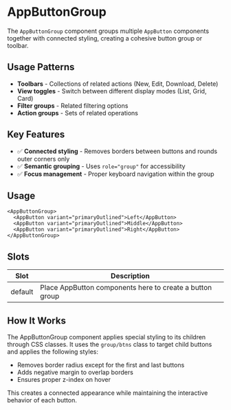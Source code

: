 # AppButtonGroup

The `AppButtonGroup` component groups multiple `AppButton` components together with connected styling, creating a cohesive button group or toolbar.

## Usage Patterns

- **Toolbars** - Collections of related actions (New, Edit, Download, Delete)
- **View toggles** - Switch between different display modes (List, Grid, Card)
- **Filter groups** - Related filtering options
- **Action groups** - Sets of related operations

## Key Features

- ✅ **Connected styling** - Removes borders between buttons and rounds outer corners only
- ✅ **Semantic grouping** - Uses `role="group"` for accessibility
- ✅ **Focus management** - Proper keyboard navigation within the group

## Usage

```vue
<AppButtonGroup>
  <AppButton variant="primaryOutlined">Left</AppButton>
  <AppButton variant="primaryOutlined">Middle</AppButton>
  <AppButton variant="primaryOutlined">Right</AppButton>
</AppButtonGroup>
```

## Slots

| Slot    | Description                                              |
| ------- | -------------------------------------------------------- |
| default | Place AppButton components here to create a button group |

## How It Works

The AppButtonGroup component applies special styling to its children through CSS classes. It uses the `group/btns` class to target child buttons and applies the following styles:

- Removes border radius except for the first and last buttons
- Adds negative margin to overlap borders
- Ensures proper z-index on hover

This creates a connected appearance while maintaining the interactive behavior of each button.
